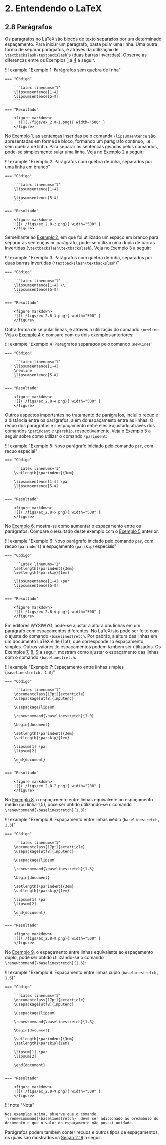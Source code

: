 # 2. Entendendo o LaTeX

## 2.8 Parágrafos

Os parágrafos no LaTeX são blocos de texto separados por um determinado espaçamento. Para iniciar um parágrafo, basta pular uma linha. Uma outra forma de separar parágrafos, é através da utilização de `\textbackslash\textbackslash`'s (duas barras invertidas). Observe as diferenças entre os Exemplos [1](#exe_par1) a [4](#exe_par4) a seguir.

!!! example "<a id="exe_par1"></a>Exemplo 1: Parágrafos sem quebra de linha"

    === "Código"

        ```Latex linenums="1"
        \lipsumsentence[1-4] 
        \lipsumsentence[5-8]
        ```

    === "Resultado"

        <figure markdown>
          ![](./figs/ex_2.8-1.png){ width="500" }
        </figure>

No [Exemplo 1](#exe_par1), as sentenças inseridas pelo comando `\lipsumsentence` são apresentadas em forma de bloco, formando um parágrafo contínuo, i.e., sem quebra de linha. Para separar as sentenças geradas pelos comandos, pode-se simplesmente pular uma linha. Veja no [Exemplo 2](#exe_par2) a seguir:

!!! example "<a id="exe_par2"></a>Exemplo 2: Parágrafos com quebra de linha, separados por uma linha em branco"

    === "Código"

        ```Latex linenums="1"
        \lipsumsentence[1-4]  

        \lipsumsentence[5-8]
        ```

    === "Resultado"

        <figure markdown>
        ![](./figs/ex_2.8-2.png){ width="500" }
        </figure>

Semelhante ao [Exemplo 2](#exe_par2), em que foi utilizado um espaço em branco para separar as sentenças no parágrafo, pode-se utilizar uma dupla de barras invertidas (`\textbackslash\textbackslash`). Veja no [Exemplo 3](#exe_par3) a seguir:

!!! example "<a id="exe_par3"></a>Exemplo 3: Parágrafos com quebra de linha, separados por duas barras invertidas (`\textbackslash\textbackslash`)"

    === "Código"

        ```Latex linenums="1"
        \lipsumsentence[1-4] \\ 
        \lipsumsentence[5-8]
        ```

    === "Resultado"

        <figure markdown>
        ![](./figs/ex_2.8-3.png){ width="500" }
        </figure>

Outra forma de se pular linhas, é através a utilização do comando `\newline`. Veja o [Exemplo 4](#exe_par4) e compare com os dois exemplos anteriores:

!!! example "<a id="exe_par4"></a>Exemplo 4: Parágrafos separados pelo comando (`newline`)"

    === "Código"

        ```Latex linenums="1"
        \lipsumsentence[1-4]
        \newline
        \lipsumsentence[5-8]
        ```

    === "Resultado"

        <figure markdown>
        ![](./figs/ex_2.8-4.png){ width="500" }
        </figure>

Outros aspectos importantes no tratamento de parágrafos, inclui o recuo e a distância entre os parágrafos, além do espaçamento entre as linhas. O recuo dos parágrafos e o espaçamento entre eles é ajustado através dos comandos `\parindent` e `\parskip`, respectivamente. Veja o [Exemplo 5](#par:recuo) a seguir sobre como utilizar o comando `\parindent`:

!!! example "<a id="par:recuo"></a>Exemplo 5: Novo parágrafo iniciado pelo comando `par`, com recuo especial"

    === "Código"

        ```Latex linenums="1"
        \setlength{\parindent}{3em}

        \lipsumsentence[1-4] \par
        \lipsumsentence[5-8]
        ```

    === "Resultado"

        <figure markdown>
        ![](./figs/ex_2.8-5.png){ width="500" }
        </figure>

No [Exemplo 6](#par:espac), mostra-se como aumentar o espaçamento entre os parágrafos. Compare o resultado deste exemplo com o [Exemplo 5](#par:recuo) anterior.

!!! example "<a id="par:espac"></a>Exemplo 6: Novo parágrafo iniciado pelo comando `par`, com recuo (`parindent`) e espaçamento (`parskip`) especiais"

    === "Código"

        ```Latex linenums="1"
        \setlength{\parindent}{3em}
        \setlength{\parskip}{1em}

        \lipsumsentence[1-4] \par
        \lipsumsentence[5-8]
        ```

    === "Resultado"

        <figure markdown>
        ![](./figs/ex_2.8-6.png){ width="500" }
        </figure>

Em editores WYSIWYG, pode-se ajustar a altura das linhas em um parágrafo com espaçamentos diferentes. No LaTeX isto pode ser feito com o ajuste do comando `\baselinestretch`. Por padrão, a altura das linhas em um documento LaTeX é de {1pt}, que corresponde ao espaçamento simples. Outros valores de espaçamentos podem também ser utilizados. Os Exemplos [7](#par:simples), [8](#par:meio), [9](#par:duplo) a seguir, mostram como ajustar o espaçamento das linhas com o comando `\baselinestretch`.

!!! example "<a id="par:simples"></a>Exemplo 7: Espaçamento entre linhas simples (`baselinestretch, 1.0`)"

    === "Código"

        ```Latex linenums="1"
        \documentclass[17pt]{extarticle}
        \usepackage[utf8]{inputenc}

        \usepackage{lipsum}

        \renewcommand{\baselinestretch}{1.0}

        \begin{document}

        \setlength{\parindent}{3em}
        \setlength{\parskip}{1em}

        \lipsum[1] \par
        \lipsum[2]

        \end{document}
        ```

    === "Resultado"

        <figure markdown>
        ![](./figs/ex_2.8-7.png){ width="200" }         
        </figure>

No [Exemplo 8](#par:meio), o espaçamento entre linhas equivalente ao espaçamento médio (ou linha 1,5), pode ser obtido utilizando-se o comando `\renewcommand{\baselinestretch}{1.3}`:

!!! example "<a id="par:meio"></a>Exemplo 8: Espaçamento entre linhas médio (`baselinestretch, 1.3`)"

    === "Código"

        ```Latex linenums="1"
        \documentclass[17pt]{extarticle}
        \usepackage[utf8]{inputenc}

        \usepackage{lipsum}

        \renewcommand{\baselinestretch}{1.3}

        \begin{document}

        \setlength{\parindent}{3em}
        \setlength{\parskip}{1em}

        \lipsum[1] \par
        \lipsum[2]

        \end{document}
        ```

    === "Resultado"

        <figure markdown>
        ![](./figs/ex_2.8-8.png){ width="500" }        
        </figure>

No [Exemplo 9](#par:duplo), o espaçamento entre linhas equivalente ao espaçamento duplo, pode ser obtido utilizando-se o comando `\renewcommand{\baselinestretch}{1.6}`:

!!! example "<a id="par:duplo"></a>Exemplo 9: Espaçamento entre linhas duplo (`baselinestretch, 1.6`)"

    === "Código"

        ```Latex linenums="1"
        \documentclass[17pt]{extarticle}
        \usepackage[utf8]{inputenc}

        \usepackage{lipsum}

        \renewcommand{\baselinestretch}{1.6}

        \begin{document}

        \setlength{\parindent}{3em}
        \setlength{\parskip}{1em}

        \lipsum[1] \par
        \lipsum[2]

        \end{document}
        ```

    === "Resultado"

        <figure markdown>
        ![](./figs/ex_2.8-9.png){ width="500" }       
        </figure>

!!! note "Nota"
 
    Nos exemplos acima, observe que o comando `\renewcommand{\baselinestretch}` deve ser adicionado ao preâmbulo do documento e que o valor do espaçamento não possui unidade.

Parágrafos podem também conter recuos e outros tipos de espaçamentos, os quais são mostrados na [Seção 2.19](../posicao_espac/#29-posicao-e-espacamento) a seguir.
